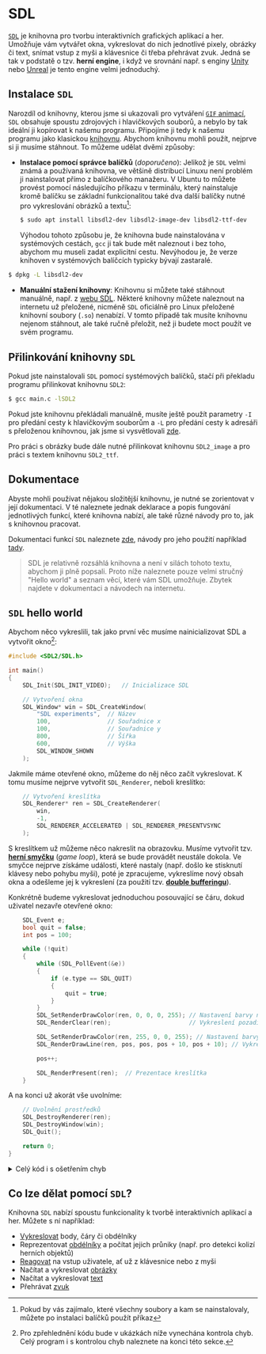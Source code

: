 # SDL
[`SDL`](https://www.libsdl.org/) je knihovna pro tvorbu interaktivních grafických aplikací a her.
Umožňuje vám vytvářet okna, vykreslovat do nich jednotlivé pixely, obrázky či text, snímat vstup z
myši a klávesnice či třeba přehrávat zvuk. Jedná se tak v podstatě o tzv. **herní engine**, i když
ve srovnání např. s enginy [Unity](https://unity.com/) nebo [Unreal](https://www.unrealengine.com/)
je tento engine velmi jednoduchý.

## Instalace `SDL`
Narozdíl od knihovny, kterou jsme si ukazovali pro vytváření [`GIF` animací](gif.md), `SDL` obsahuje
spoustu zdrojových i hlavičkových souborů, a nebylo by tak ideální ji kopírovat k našemu programu.
Připojíme ji tedy k našemu programu jako klasickou
[knihovnu](../modularizace/knihovny.md#použití-knihoven-s-gcc). Abychom knihovnu mohli použít, nejprve
si ji musíme stáhnout. To můžeme udělat dvěmi způsoby:
- **Instalace pomocí správce balíčků** (*doporučeno*): Jelikož je `SDL` velmi známá a používaná
knihovna, ve většině distribucí Linuxu není problém ji nainstalovat přímo z balíčkového manažeru.
V Ubuntu to můžete provést pomocí následujícího příkazu v terminálu, který nainstaluje kromě balíčku
se základní funkcionalitou také dva další balíčky nutné pro vykreslování obrázků a textu[^1]:
    ```bash
    $ sudo apt install libsdl2-dev libsdl2-image-dev libsdl2-ttf-dev
    ```
    Výhodou tohoto způsobu je, že knihovna bude nainstalována v systémových cestách, `gcc` ji tak
    bude mět naleznout i bez toho, abychom mu museli zadat explicitní cestu. Nevýhodou je, že verze
    knihoven v systémových balíčcích typicky bývají zastaralé.

[^1]: Pokud by vás zajímalo, které všechny soubory a kam se nainstalovaly, můžete po instalaci balíčků
použít příkaz
```bash
$ dpkg -L libsdl2-dev
```

- **Manuální stažení knihovny**: Knihovnu si můžete také stáhnout manuálně, např. z
[webu SDL](https://www.libsdl.org/download-2.0.php). Některé knihovny můžete naleznout na internetu
už přeložené, nicméně `SDL` oficiálně pro Linux přeložené knihovní soubory (`.so`) nenabízí. V tomto
případě tak musíte knihovnu nejenom stáhnout, ale také ručně přeložit, než ji budete moct použít ve
svém programu.

## Přilinkování knihovny `SDL`
Pokud jste nainstalovali `SDL` pomocí systémových balíčků, stačí při překladu programu přilinkovat
knihovnu `SDL2`:
```bash
$ gcc main.c -lSDL2
```
Pokud jste knihovnu překládali manuálně, musíte ještě použít parametry `-I` pro předání cesty k
hlavičkovým souborům a `-L` pro předání cesty k adresáři s přeloženou knihovnou, jak jsme si
vysvětlovali [zde](../modularizace/knihovny.md#použití-knihoven-s-gcc).

Pro práci s obrázky bude dále nutné přilinkovat knihovnu `SDL2_image` a pro práci s textem knihovnu
`SDL2_ttf`.

## Dokumentace
Abyste mohli používat nějakou složitější knihovnu, je nutné se zorientovat v její dokumentaci. V té
naleznete jednak deklarace a popis fungování jednotlivých funkcí, které knihovna nabízí, ale také
různé návody pro to, jak s knihovnou pracovat.

Dokumentaci funkcí `SDL` naleznete [zde](https://wiki.libsdl.org/APIByCategory), návody pro jeho
použití například [tady](https://www.willusher.io/pages/sdl2/).

> SDL je relativně rozsáhlá knihovna a není v silách tohoto textu, abychom ji plně popsali. Proto
> níže naleznete pouze velmi stručný "Hello world" a seznam věcí, které vám SDL umožňuje. Zbytek
> najdete v dokumentaci a návodech na internetu.

## `SDL` hello world
Abychom něco vykreslili, tak jako první věc musíme nainicializovat SDL a vytvořit okno[^2]:

[^2]: Pro zpřehlednění kódu bude v ukázkách níže vynechána kontrola chyb. Celý program i s kontrolou
chyb naleznete na konci této sekce.

```c
#include <SDL2/SDL.h>

int main()
{
    SDL_Init(SDL_INIT_VIDEO);   // Inicializace SDL

    // Vytvoření okna
    SDL_Window* win = SDL_CreateWindow(
        "SDL experiments",  // Název
        100,                // Souřadnice x
        100,                // Souřadnice y
        800,                // Šířka
        600,                // Výška
        SDL_WINDOW_SHOWN
    );
```
Jakmile máme otevřené okno, můžeme do něj něco začít vykreslovat. K tomu musíme nejprve vytvořit
`SDL_Renderer`, neboli kreslítko:
```c
    // Vytvoření kreslítka
    SDL_Renderer* ren = SDL_CreateRenderer(
        win,
        -1,
        SDL_RENDERER_ACCELERATED | SDL_RENDERER_PRESENTVSYNC
    );
```

S kreslítkem už můžeme něco nakreslit na obrazovku. Musíme vytvořit tzv.
[**herní smyčku**](https://en.wikipedia.org/wiki/Video_game_programming#Game_structure) (*game
loop*), která se bude provádět neustále dokola. Ve smyčce nejprve získáme události, které nastaly
(např. došlo ke stisknutí klávesy nebo pohybu myši), poté je zpracujeme, vykreslíme nový obsah
okna a odešleme jej k vykreslení (za použití tzv.
[**double bufferingu**](https://en.wikipedia.org/wiki/Multiple_buffering#Double_buffering_in_computer_graphics)).

Konkrétně budeme vykreslovat jednoduchou posouvající se čáru, dokud uživatel nezavře otevřené okno:
```c
    SDL_Event e;
    bool quit = false;
    int pos = 100;

    while (!quit)
    {
        while (SDL_PollEvent(&e))
        {
            if (e.type == SDL_QUIT)
            {
                quit = true;
            }
        }
        SDL_SetRenderDrawColor(ren, 0, 0, 0, 255); // Nastavení barvy na černou
        SDL_RenderClear(ren);                      // Vykreslení pozadí

        SDL_SetRenderDrawColor(ren, 255, 0, 0, 255); // Nastavení barvy na červenou
        SDL_RenderDrawLine(ren, pos, pos, pos + 10, pos + 10); // Vykreslení čáry

        pos++;

        SDL_RenderPresent(ren);  // Prezentace kreslítka
    }
```
A na konci už akorát vše uvolníme:
```c
    // Uvolnění prostředků
    SDL_DestroyRenderer(ren);
    SDL_DestroyWindow(win);
    SDL_Quit();

    return 0;
}
``` 

<details>
<summary>Celý kód i s ošetřením chyb</summary>

```c
#include <SDL2/SDL.h>
#include <stdbool.h>

int main()
{
    if (SDL_Init(SDL_INIT_VIDEO)) {
        fprintf(stderr, "SDL_Init Error: %s\n", SDL_GetError());
        return 1;
    }
    SDL_Window* win = SDL_CreateWindow("SDL experiments", 100, 100, 800, 600, SDL_WINDOW_SHOWN);
    if (!win) {
        fprintf(stderr, "SDL_CreateWindow Error: %s\n", SDL_GetError());
        SDL_Quit();
        return 1;
    }

    SDL_Renderer* ren = SDL_CreateRenderer(win, -1, SDL_RENDERER_ACCELERATED | SDL_RENDERER_PRESENTVSYNC);
    if (!ren) {
        SDL_DestroyWindow(win);
        fprintf(stderr, "SDL_CreateRenderer Error: %s", SDL_GetError());
        SDL_Quit();
        return 1;
    }

    SDL_Event e;
    bool quit = false;
    int pos = 100;

    while (!quit)
    {
        while (SDL_PollEvent(&e))
        {
            if (e.type == SDL_QUIT)
            {
                quit = true;
            }
        }
        SDL_SetRenderDrawColor(ren, 0, 0, 0, 255); // Nastavení barvy na černou
        SDL_RenderClear(ren);                      // Vykreslení pozadí

        SDL_SetRenderDrawColor(ren, 255, 0, 0, 255); // Nastavení barvy na červenou
        SDL_RenderDrawLine(ren, pos, pos, pos + 10, pos + 10); // Vykreslení čáry

        pos++;

        SDL_RenderPresent(ren);  // Prezentace kreslítka
    }

    SDL_DestroyRenderer(ren);
    SDL_DestroyWindow(win);
    SDL_Quit();

    return 0;
}
```
</details>

## Co lze dělat pomocí `SDL`?
Knihovna `SDL` nabízí spoustu funkcionality k tvorbě interaktivních aplikací a her. Můžete s ní
například:
- [Vykreslovat](https://wiki.libsdl.org/CategoryRender) body, čáry či obdélníky
- Reprezentovat [obdélníky](https://wiki.libsdl.org/CategoryRect) a počítat jejich průniky (např.
pro detekci kolizí herních objektů)
- [Reagovat](https://wiki.libsdl.org/CategoryEvents) na vstup uživatele, ať už z klávesnice nebo z myši
- Načítat a vykreslovat [obrázky](https://www.libsdl.org/projects/SDL_image/docs/SDL_image_frame.html)
- Načítat a vykreslovat [text](https://www.libsdl.org/projects/SDL_ttf/docs/SDL_ttf_frame.html)
- Přehrávat [zvuk](https://wiki.libsdl.org/CategoryAudio)
